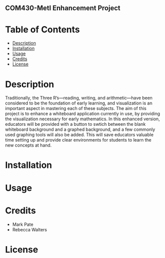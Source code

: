 ## COM430-Metl Enhancement Project

# Table of Contents
* [Description](#description)
* [Installation](#installation)
* [Usage](#usage)
* [Credits](#credits)
* [License](#license)

# <a name="description"></a>Description
Traditionally, the Three R’s—reading, writing, and arithmetic—have been considered to be the foundation of early learning, and visualization is an important aspect in mastering each of these subjects. The aim of this project is to enhance a whiteboard application currently in use, by providing the visualization necessary for early mathematics. In this enhanced version, educators will be provided with a button to swtich between the blank whiteboard background and a graphed background, and a few commonly used graphing tools will also be added. This will save educators valuable time setting up and provide clear environments for students to learn the new concepts at hand. 

# <a name="installation"></a>Installation

# <a name="usage"></a>Usage

# <a name="credits"></a>Credits
* Mark Pate
* Rebecca Walters

# <a name="license"></a>License

